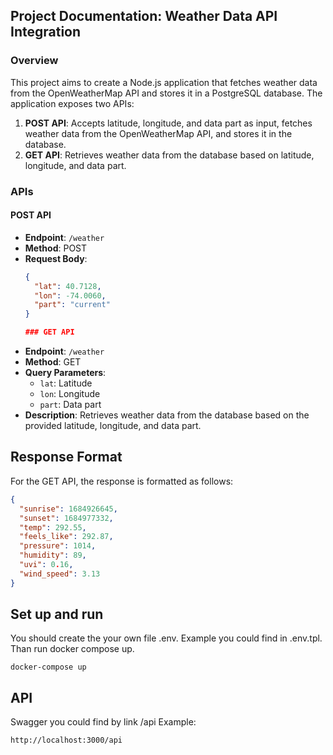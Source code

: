 ## Project Documentation: Weather Data API Integration

### Overview

This project aims to create a Node.js application that fetches weather data from the OpenWeatherMap API and stores it in a PostgreSQL database. The application exposes two APIs:

1. **POST API**: Accepts latitude, longitude, and data part as input, fetches weather data from the OpenWeatherMap API, and stores it in the database.
2. **GET API**: Retrieves weather data from the database based on latitude, longitude, and data part.

### APIs

#### POST API

- **Endpoint**: `/weather`
- **Method**: POST
- **Request Body**:
  ```json
  {
    "lat": 40.7128,
    "lon": -74.0060,
    "part": "current"
  }

  ### GET API

- **Endpoint**: `/weather`
- **Method**: GET
- **Query Parameters**:
  - `lat`: Latitude
  - `lon`: Longitude
  - `part`: Data part
- **Description**: Retrieves weather data from the database based on the provided latitude, longitude, and data part.

## Response Format

For the GET API, the response is formatted as follows:

```json
{
  "sunrise": 1684926645,
  "sunset": 1684977332,
  "temp": 292.55,
  "feels_like": 292.87,
  "pressure": 1014,
  "humidity": 89,
  "uvi": 0.16,
  "wind_speed": 3.13
}
```
## Set up and run
You should create the your own file .env. Example you could find in .env.tpl. Than run docker compose up.
```
docker-compose up
```
## API
Swagger you could find by link /api
Example:
```
http://localhost:3000/api
```